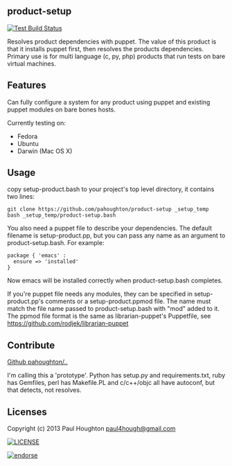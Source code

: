 ## product-setup

[![Test Build Status](https://travis-ci.org/pahoughton/...png)](https://travis-ci.org/pahoughton/..)

Resolves product dependencies with puppet. The value of this product
is that it installs puppet first, then resolves the products
dependencies. Primary use is for multi language (c, py, php) products
that run tests on bare virtual machines.

## Features

Can fully configure a system for any product using puppet and existing
puppet modules on bare bones hosts.

Currently testing on:

* Fedora
* Ubuntu
* Darwin (Mac OS X)

## Usage

copy setup-product.bash to your project's top level directory, it
contains two lines:

    git clone https://github.com/pahoughton/product-setup _setup_temp
	bash _setup_temp/product-setup.bash

You also need a puppet file to describe your dependencies. The
default filename is setup-product.pp, but you can pass any name as an
argument to product-setup.bash. For example:

	package { 'emacs' :
	  ensure => 'installed'
	}

Now emacs will be installed correctly when product-setup.bash
completes.

If you're puppet file needs any modules, they can be specified in
setup-product.pp's comments or a setup-product.ppmod file. The name
must match the file name passed to product-setup.bash with "mod" added
to it. The ppmod file format is the same as librarian-puppet's
Puppetfile, see https://github.com/rodjek/librarian-puppet

    
## Contribute

[Github pahoughton/..](https://github.com/pahoughton/..)

I'm calling this a 'prototype'. Python has setup.py and
requirements.txt, ruby has Gemfiles, perl has Makefile.PL and c/c++/objc
all have autoconf, but that detects, not resolves.

## Licenses

Copyright (c) 2013 Paul Houghton <paul4hough@gmail.com>

[![LICENSE](http://i.creativecommons.org/l/by/3.0/88x31.png)](http://creativecommons.org/licenses/by/3.0/)

[![endorse](https://api.coderwall.com/pahoughton/endorsecount.png)](https://coderwall.com/pahoughton)
